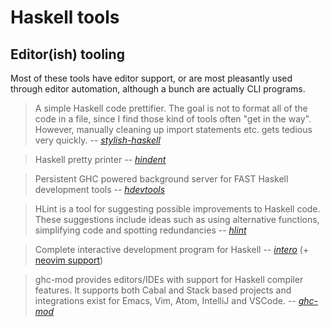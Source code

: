 # Haskell tools

## Editor(ish) tooling

Most of these tools have editor support, or are most pleasantly used through
editor automation, although a bunch are actually CLI programs.

> A simple Haskell code prettifier. The goal is not to format all of the code in
> a file, since I find those kind of tools often "get in the way". However,
> manually cleaning up import statements etc. gets tedious very quickly.
-- [*stylish-haskell*](https://github.com/jaspervdj/stylish-haskell)

> Haskell pretty printer
-- [*hindent*](https://github.com/chrisdone/hindent)

> Persistent GHC powered background server for FAST Haskell development tools
-- [*hdevtools*](https://github.com/hdevtools/hdevtools)

> HLint is a tool for suggesting possible improvements to Haskell code. These
> suggestions include ideas such as using alternative functions, simplifying
> code and spotting redundancies
-- [*hlint*](https://github.com/ndmitchell/hlint)

> Complete interactive development program for Haskell
-- [*intero*](https://github.com/chrisdone/intero) (+ [neovim
support](https://github.com/parsonsmatt/intero-neovim))

> ghc-mod provides editors/IDEs with support for Haskell compiler features. It
> supports both Cabal and Stack based projects and integrations exist for Emacs,
> Vim, Atom, IntelliJ and VSCode.
-- [*ghc-mod*](https://github.com/DanielG/ghc-mod)
